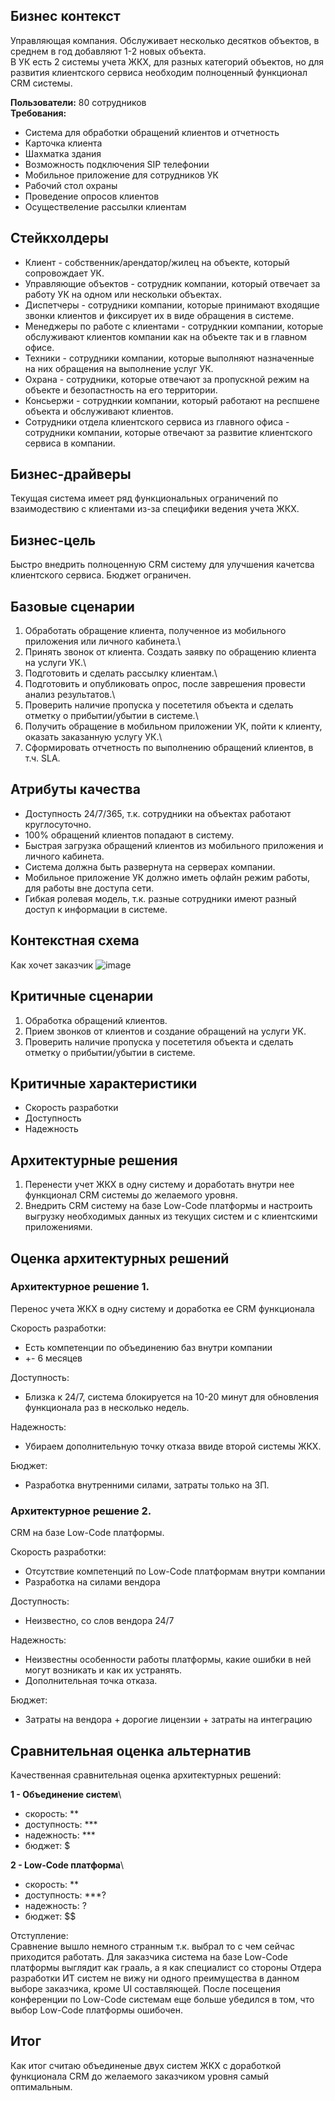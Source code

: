 ## Бизнес контекст
Управляющая компания.
Обслуживает несколько десятков объектов, в среднем в год добавляют 1-2 новых объекта.\
В УК есть 2 системы учета ЖКХ, для разных категорий объектов, но для развития клиентского сервиса необходим полноценный функционал CRM системы.

**Пользователи:** 80 сотрудников\
**Требования:**
- Система для обработки обращений клиентов и отчетность
- Карточка клиента
- Шахматка здания
- Возможность подключения SIP телефонии
- Мобильное приложение для сотрудников УК
- Рабочий стол охраны
- Проведение опросов клиентов
- Осуществеление рассылки клиентам

## Стейкхолдеры
- Клиент - собственник/арендатор/жилец на объекте, который сопровождает УК.
- Управляющие объектов - сотрудник компании, который отвечает за работу УК на одном или нескольки объектах.
- Диспетчеры - сотрудники компании, которые принимают входящие звонки клиентов и фиксирует их в виде обращения в системе.
- Менеджеры по работе с клиентами - сотруднкии компании, которые обслуживают клиентов компании как на объекте так и в главном офисе.
- Техники - сотрудники компании, которые выполняют назначенные на них обращения на выполнение услуг УК.
- Охрана - сотрудники, которые отвечают за пропускной режим на объекте и безопастность на его территории. 
- Консьержи - сотруднкии компании, который работают на респшене объекта и обслуживают клиентов.
- Сотрудники отдела клиентского сервиса из главного офиса - сотрудники компании, которые отвечают за развитие клиентского сервиса в компании.

## Бизнес-драйверы
Текущая система имеет ряд функциональных ограничений по взаимодествию с клиентами из-за специфики ведения учета ЖКХ.

## Бизнес-цель
Быстро внедрить полноценную CRM систему для улучшения качетсва клиентского сервиса. Бюджет ограничен.

## Базовые сценарии
1. Обработать обращение клиента, полученное из мобильного приложения или личного кабинета.\
2. Принять звонок от клиента. Создать заявку по обращению клиента на услуги УК.\
3. Подготовить и сделать рассылку клиентам.\
4. Подготовить и опубликовать опрос, после заврешения провести анализ результатов.\
5. Проверить наличие пропуска у посететиля объекта и сделать отметку о прибытии/убытии в системе.\
6. Получить обращение в мобильном приложении УК, пойти к клиенту, оказать заказанную услугу УК.\
7. Сформировать отчетность по выполнению обращений клиентов, в т.ч. SLA. 

## Атрибуты качества
- Доступность 24/7/365, т.к. сотрудники на объектах работают круглосуточно.
- 100% обращений клиентов попадают в систему.
- Быстрая загрузка обращений клиентов из мобильного приложения и личного кабинета.
- Система должна быть развернута на серверах компании.
- Мобильное приложение УК должно иметь офлайн режим работы, для работы вне доступа сети.
- Гибкая ролевая модель, т.к. разные сотрудники имеют разный доступ к информации в системе.
   
   
## Контекстная схема
Как хочет заказчик
![image](https://github.com/Crumade/otus_soft_arch/assets/130229058/be3f25c9-0fab-4af1-98b5-8c9ec4305949)

## Критичные сценарии
1. Обработка обращений клиентов.
2. Прием звонков от клиентов и создание обращений на услуги УК.
3. Проверить наличие пропуска у посететиля объекта и сделать отметку о прибытии/убытии в системе.

## Критичные характеристики
- Скорость разработки
- Доступность
- Надежность

## Архитектурные решения
1. Перенести учет ЖКХ в одну систему и доработать внутри нее функционал CRM системы до желаемого уровня.
2. Внедрить CRM систему на базе Low-Code платформы и настроить выгрузку необходимых данных из текущих систем и с клиентскими приложениями.

## Оценка архитектурных решений
### Архитектурное решение 1.
Перенос учета ЖКХ в одну систему и доработка ее CRM функционала

Скорость разработки:
- Есть компетенции по объединению баз внутри компании
- +- 6 месяцев

Доступность:
- Близка к 24/7, система блокируется на 10-20 минут для обновления функционала раз в несколько недель.

Надежность:
- Убираем дополнительную точку отказа ввиде второй системы ЖКХ.

Бюджет:
- Разработка внутренними силами, затраты только на ЗП.

### Архитектурное решение 2.
CRM на базе Low-Code платформы.

Скорость разработки:
- Отсутствие компетенций по Low-Code платформам внутри компании
- Разработка на силами вендора

Доступность:
- Неизвестно, со слов вендора 24/7

Надежность:
- Неизвестны особенности работы платформы, какие ошибки в ней могут возникать и как их устранять.
- Дополнительная точка отказа.

Бюджет:
- Затраты на вендора + дорогие лицензии + затраты на интеграцию 

## Сравнительная оценка альтернатив
Качественная сравнительная оценка архитектурных решений:

**1 - Объединение систем**\
- скорость: **
- доступность: ***
- надежность: ***
- бюджет: $

**2 - Low-Code платформа**\
- скорость: **
- доступность: ***?
- надежность: ?
- бюджет: $$

Отступление:\
Сравнение вышло немного странным т.к. выбрал то с чем сейчас приходится работать.
Для заказчика система на базе Low-Code платформы выглядит как грааль, а я как специалист со стороны Отдера разработки ИТ систем не вижу ни одного преимущества в данном выборе заказчика, кроме UI составляющей. После посещения конференции по Low-Code системам еще больше убедился в том, что выбор Low-Code платформы ошибочен.

## Итог
Как итог считаю объединеные двух систем ЖКХ с доработкой функционала CRM до желаемого заказчиком уровня самый оптимальным.

